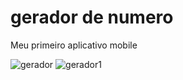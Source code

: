 # gerador de numero
Meu primeiro aplicativo mobile

![gerador](https://github.com/tutuhzin/gerador-de-numero/assets/90862900/853c8602-bda6-484c-8973-a8a6a1e7ee47)
![gerador1](https://github.com/tutuhzin/gerador-de-numero/assets/90862900/0476a7a2-74d9-4cbd-8ba3-6273c12eb1bb)
